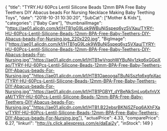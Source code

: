 {
	"title": "TYRY.HU 60Pcs Lentil Silicone Beads 12mm BPA Free Baby Teethers DIY Abacus beads For Nursing Necklace Making Baby Teething Toys",
	"date": "2018-10-31 10:30:20",
	"SubCat": ["Mother & Kids"],
	"categories": ["Baby Care"],
	"thumbnailImage": "https://ae01.alicdn.com/kf/HTB1gG9Lok9WBuNjSspeq6yz5VXau/TYRY-HU-60Pcs-Lentil-Silicone-Beads-12mm-BPA-Free-Baby-Teethers-DIY-Abacus-beads-For-Nursing.jpg_220x220.jpg",
	"BigImage": ["https://ae01.alicdn.com/kf/HTB1gG9Lok9WBuNjSspeq6yz5VXau/TYRY-HU-60Pcs-Lentil-Silicone-Beads-12mm-BPA-Free-Baby-Teethers-DIY-Abacus-beads-For-Nursing.jpg","https://ae01.alicdn.com/kf/HTB1wVrqohWYBuNjy1zkq6xGGpXao/TYRY-HU-60Pcs-Lentil-Silicone-Beads-12mm-BPA-Free-Baby-Teethers-DIY-Abacus-beads-For-Nursing.jpg","https://ae01.alicdn.com/kf/HTB1OaeoogaTBuNjSszfq6xgfpXac/TYRY-HU-60Pcs-Lentil-Silicone-Beads-12mm-BPA-Free-Baby-Teethers-DIY-Abacus-beads-For-Nursing.jpg","https://ae01.alicdn.com/kf/HTB1PGBYf_dYBeNkSmLyq6xfnVXaM/TYRY-HU-60Pcs-Lentil-Silicone-Beads-12mm-BPA-Free-Baby-Teethers-DIY-Abacus-beads-For-Nursing.jpg","https://ae01.alicdn.com/kf/HTB1.B22ebsrBKNjSZFpq6AXhFXay/TYRY-HU-60Pcs-Lentil-Silicone-Beads-12mm-BPA-Free-Baby-Teethers-DIY-Abacus-beads-For-Nursing.jpg"],
	"actualPrice": 4.33,
	"comparePrice": 6.27,
	"linkurl": "http://s.click.aliexpress.com/e/daEai2y",
	"inStock": 149
}
